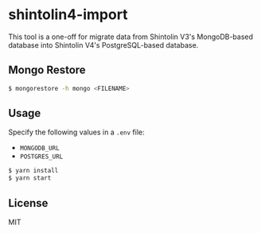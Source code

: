 # shintolin4-import

This tool is a one-off for migrate data from Shintolin V3's MongoDB-based database into Shintolin V4's PostgreSQL-based database.

## Mongo Restore

```bash
$ mongorestore -h mongo <FILENAME>
```

## Usage

Specify the following values in a `.env` file:

* `MONGODB_URL`
* `POSTGRES_URL`

```javascript
$ yarn install
$ yarn start
```

## License

MIT
